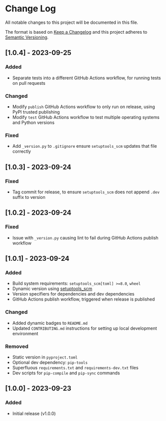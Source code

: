 # Change Log

All notable changes to this project will be documented in this file.

The format is based on [Keep a Changelog](http://keepachangelog.com/) and this project adheres to
[Semantic Versioning](http://semver.org/).

## [1.0.4] - 2023-09-25

### Added

- Separate tests into a different GitHub Actions workflow, for running tests on pull requests

### Changed

- Modify `publish` GitHub Actions workflow to only run on release, using PyPI trusted publishing
- Modify `test` GitHub Actions workflow to test multiple operating systems and Python versions

### Fixed

- Add `_version.py` to `.gitignore` ensure `setuptools_scm` updates that file correctly

## [1.0.3] - 2023-09-24

### Fixed

- Tag commit for release, to ensure `setuptools_scm` does not append `.dev` suffix to version

## [1.0.2] - 2023-09-24

### Fixed

- Issue with `_version.py` causing lint to fail during GitHub Actions publish workflow

## [1.0.1] - 2023-09-24

### Added

- Build system requirements: `setuptools_scm[toml] >=8.0`, `wheel`
- Dynamic version using [setuptools_scm](https://pypi.org/project/setuptools-scm/)
- Version specifiers for dependencies and dev dependencies
- GitHub Actions publish workflow, triggered when release is published

### Changed

- Added dynamic badges to `README.md`
- Updated `CONTRIBUTING.md` instructions for setting up local development environment

### Removed

- Static version in `pyproject.toml`
- Optional dev dependency: `pip-tools`
- Superfluous `requirements.txt` and `requirements-dev.txt` files
- Dev scripts for `pip-compile` and `pip-sync` commands

## [1.0.0] - 2023-09-23

### Added

- Initial release (v1.0.0)
